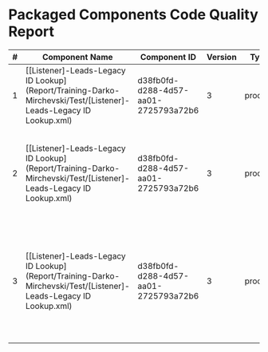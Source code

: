 # Packaged Components Code Quality Report
|#|Component Name|Component ID|Version|Type|Issue|Issue Type|Priority|
|---|---|---|---|---|---|---|---|
|1|[[Listener]-Leads-Legacy ID Lookup](Report/Training-Darko-Mirchevski/Test/[Listener]-Leads-Legacy ID Lookup.xml)|d38fb0fd-d288-4d57-aa01-2725793a72b6|3|process|Process description must be set|CODE_SMELL|MINOR|
|2|[[Listener]-Leads-Legacy ID Lookup](Report/Training-Darko-Mirchevski/Test/[Listener]-Leads-Legacy ID Lookup.xml)|d38fb0fd-d288-4d57-aa01-2725793a72b6|3|process|A listener Process can run in Low Latency mode instead of General Mode|BUG|MINOR|
|3|[[Listener]-Leads-Legacy ID Lookup](Report/Training-Darko-Mirchevski/Test/[Listener]-Leads-Legacy ID Lookup.xml)|d38fb0fd-d288-4d57-aa01-2725793a72b6|3|process|Process names should start with either [Listener], [Main], or [Sub], and end with a version number (e.g., -v1).|CODE_SMELL|MAJOR|
